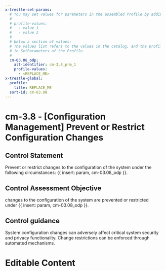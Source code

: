 ```yaml
---
x-trestle-set-params:
  # You may set values for parameters in the assembled Profile by adding
  #
  # profile-values:
  #   - value 1
  #   - value 2
  #
  # below a section of values:
  # The values list refers to the values in the catalog, and the profile-values represent values
  # in SetParameters of the Profile.
  #
  cm-03.08_odp:
    alt-identifier: cm-3.8_prm_1
    profile-values:
      - <REPLACE_ME>
x-trestle-global:
  profile:
    title: REPLACE_ME
  sort-id: cm-03.08
---
```


# cm-3.8 - \[Configuration Management\] Prevent or Restrict Configuration Changes

## Control Statement

Prevent or restrict changes to the configuration of the system under the following circumstances: {{ insert: param, cm-03.08_odp }}.

## Control Assessment Objective

changes to the configuration of the system are prevented or restricted under {{ insert: param, cm-03.08_odp }}.

## Control guidance

System configuration changes can adversely affect critical system security and privacy functionality. Change restrictions can be enforced through automated mechanisms.

# Editable Content

<!-- Make additions and edits below -->
<!-- The above represents the contents of the control as received by the profile, prior to additions. -->
<!-- If the profile makes additions to the control, they will appear below. -->
<!-- The above markdown may not be edited but you may edit the content below, and/or introduce new additions to be made by the profile. -->
<!-- If there is a yaml header at the top, parameter values may be edited. Use --set-parameters to incorporate the changes during assembly. -->
<!-- The content here will then replace what is in the profile for this control, after running profile-assemble. -->
<!-- The current profile has no added parts for this control, but you may add new ones here. -->
<!-- Each addition must have a heading either of the form ## Control my_addition_name -->
<!-- or ## Part a. (where the a. refers to one of the control statement labels.) -->
<!-- "## Control" parts are new parts added after the statement part. -->
<!-- "## Part" parts are new parts added into the top-level statement part with that label. -->
<!-- Subparts may be added with nested hash levels of the form ### My Subpart Name -->
<!-- underneath the parent ## Control or ## Part being added -->
<!-- See https://ibm.github.io/compliance-trestle/tutorials/ssp_profile_catalog_authoring/ssp_profile_catalog_authoring for guidance. -->
